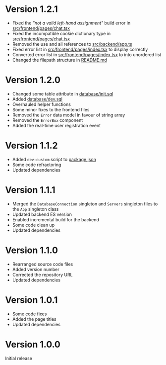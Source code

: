 # Version 1.2.1

-   Fixed the _"not a valid left-hand assignment"_ build error in [src/frontend/pages/chat.tsx](./src/frontend/pages/chat.tsx)
-   Fixed the incompatible cookie dictionary type in [src/frontend/pages/chat.tsx](./src/frontend/pages/chat.tsx)
-   Removed the use and all references to [src/backend/app.ts](./src/backend/app.ts)
-   Fixed error list in [src/frontend/pages/index.tsx](./src/frontend/pages/index.tsx) to display correctly
-   Converted error list in [src/frontend/pages/index.tsx](./src/frontend/pages/index.tsx) to into unordered list
-   Changed the filepath structure in [README.md](./README.md)

# Version 1.2.0

-   Changed some table attribute in [database/init.sql](./database/init.sql)
-   Added [database/dev.sql](./database/dev.sql)
-   Overhauled helper functions
-   Some minor fixes to the frontend files
-   Removed the `Error` data model in favour of string array
-   Removed the `ErrorBox` component
-   Added the real-time user registration event

# Version 1.1.2

-   Added `dev:custom` script to [package.json](./package.json)
-   Some code refractoring
-   Updated dependencies

# Version 1.1.1

-   Merged the `DatabaseConnection` singleton and `Servers` singleton files to the `App` singleton class
-   Updated backend ES version
-   Enabled incremental build for the backend
-   Some code clean up
-   Updated dependencies

# Version 1.1.0

-   Rearranged source code files
-   Added version number
-   Corrected the repository URL
-   Updated dependencies

# Version 1.0.1

-   Some code fixes
-   Added the page titles
-   Updated dependencies

# Version 1.0.0

Initial release
